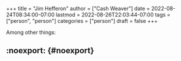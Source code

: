+++
title = "Jim Hefferon"
author = ["Cash Weaver"]
date = 2022-08-24T08:34:00-07:00
lastmod = 2022-08-26T22:03:44-07:00
tags = ["person", "person"]
categories = ["person"]
draft = false
+++

Among other things:


## :noexport: {#noexport}
